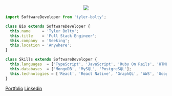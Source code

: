 <p align="center">
  <img src="https://images.unsplash.com/photo-1603298529316-06ab1d7b86d7?ixid=MnwxMjA3fDB8MHxwaG90by1wYWdlfHx8fGVufDB8fHx8&ixlib=rb-1.2.1&auto=format&fit=crop&w=2046&q=80"  />
</p>

```js
import SoftwareDeveloper from 'tyler-bolty';

class Bio extends SoftwareDeveloper {
  this.name     = 'Tyler Bolty';
  this.title    = 'Full Stack Engineer';
  this.company  = 'Seeking';
  this.location = 'Anywhere';
}

class Skills extends SoftwareDeveloper {
  this.languages  = ['TypeScript', 'JavaScript', 'Ruby On Rails', 'HTML', 'CSS'];
  this.databases  = ['MongoDB', 'MySQL', 'PostgreSQL'];
  this.technologies = ['React', 'React Native', 'GraphQL', 'AWS', 'Google Maps API', 'Material-UI'];
}
```

[Portfolio](https://tsbolty-portfolio.netlify.app)
[Linkedin](https://linkedin.com/in/tyler-bolty)
